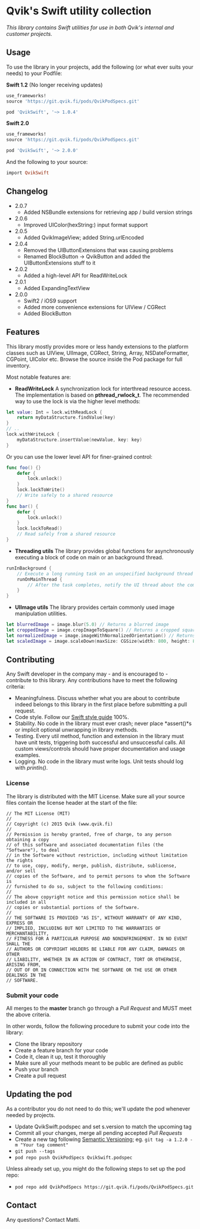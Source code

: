 # Qvik's Swift utility collection

*This library contains Swift utilities for use in both Qvik's internal and customer projects.*

## Usage

To use the library in your projects, add the following (or what ever suits your needs) to your Podfile:

**Swift 1.2** (No longer receiving updates)
```ruby
use_frameworks!
source 'https://git.qvik.fi/pods/QvikPodSpecs.git'

pod 'QvikSwift', '~> 1.0.4'
```

**Swift 2.0**
```ruby
use_frameworks!
source 'https://git.qvik.fi/pods/QvikPodSpecs.git'

pod 'QvikSwift', '~> 2.0.0'
```

And the following to your source:

```ruby
import QvikSwift
```

## Changelog

* 2.0.7
    * Added NSBundle extensions for retrieving app / build version strings
* 2.0.6 
    * Improved UIColor(hexString:) input format support
* 2.0.5
    * Added QvikImageView; added String.urlEncoded
* 2.0.4
    * Removed the UIButtonExtensions that was causing problems
    * Renamed BlockButton -> QvikButton and added the UIButtonExtensions stuff to it
* 2.0.2 
	* Added a high-level API for ReadWriteLock
* 2.0.1
	* Added ExpandingTextView
* 2.0.0
	* Swift2 / iOS9 support
	* Added more convenience extensions for UIView / CGRect
	* Added BlockButton

## Features

This library mostly provides more or less handy extensions to the platform classes such as UIView, UIImage, CGRect, String, Array, NSDateFormatter, CGPoint, UIColor etc. Browse the source inside the Pod package for full inventory. 

Most notable features are:


* **ReadWriteLock**
A synchronization lock for interthread resource access. The implementation is based on **pthread_rwlock_t**.
The recommended way to use the lock is via the higher level methods:
```swift
let value: Int = lock.withReadLock {
	return myDataStructure.findValue(key)
}
// .. 
lock.withWriteLock {
	myDataStructure.insertValue(newValue, key: key)
}
```
Or you can use the lower level API for finer-grained control:
```swift
func foo() {}
	defer {
		lock.unlock()
	}
	lock.lockToWrite()
	// Write safely to a shared resource
}
func bar() {
	defer {
	    lock.unlock()
    }
    lock.lockToRead()
    // Read safely from a shared resource
}
```

* **Threading utils**
The library provides global functions for asynchronously executing a block of code on main or an background thread.
```swift
runInBackground {
	// Execute a long running task on an unspecified background thread
    runOnMainThread {
    	// After the task completes, notify the UI thread about the completion
    }
}
```

* **UIImage utils**
The library provides certain commonly used image manipulation utilities.
```swift
let blurredImage = image.blur(5.0) // Returns a blurred image
let croppedImage = image.cropImageToSquare() // Returns a cropped square image from the middle of the original
let normalizedImage = image.imageWithNormalizedOrientation() // Returns an image with any orientation information removed
let scaledImage = image.scaleDown(maxSize: CGSize(width: 800, height: 800)) // Returns an image with max size 800x800, scaled down if required, with original aspect ratio
```

## Contributing 

Any Swift developer in the company may - and is encouraged to - contribute to this library. Any contributions have to meet the following criteria:

* Meaningfulness. Discuss whether what you are about to contribute indeed belongs to this library in the first place before submitting a pull request.
* Code style. Follow our [Swift style guide](https://github.com/qvik/swift) 100%.
* Stability. No code in the library must ever crash; never place *assert()*s or implicit optional unwrapping in library methods.
* Testing. Every util method, function and extension in the library must have unit tests, triggering both successful and unsuccessful calls. All custom views/controls should have proper documentation and usage examples.
* Logging. No code in the library must write logs. Unit tests should log with *println()*.

### License

The library is distributed with the MIT License. Make sure all your source files contain the license header at the start of the file:

```
// The MIT License (MIT)
//
// Copyright (c) 2015 Qvik (www.qvik.fi)
//
// Permission is hereby granted, free of charge, to any person obtaining a copy
// of this software and associated documentation files (the "Software"), to deal
// in the Software without restriction, including without limitation the rights
// to use, copy, modify, merge, publish, distribute, sublicense, and/or sell
// copies of the Software, and to permit persons to whom the Software is
// furnished to do so, subject to the following conditions:
//
// The above copyright notice and this permission notice shall be included in all
// copies or substantial portions of the Software.
//
// THE SOFTWARE IS PROVIDED "AS IS", WITHOUT WARRANTY OF ANY KIND, EXPRESS OR
// IMPLIED, INCLUDING BUT NOT LIMITED TO THE WARRANTIES OF MERCHANTABILITY,
// FITNESS FOR A PARTICULAR PURPOSE AND NONINFRINGEMENT. IN NO EVENT SHALL THE
// AUTHORS OR COPYRIGHT HOLDERS BE LIABLE FOR ANY CLAIM, DAMAGES OR OTHER
// LIABILITY, WHETHER IN AN ACTION OF CONTRACT, TORT OR OTHERWISE, ARISING FROM,
// OUT OF OR IN CONNECTION WITH THE SOFTWARE OR THE USE OR OTHER DEALINGS IN THE
// SOFTWARE.
```

### Submit your code

All merges to the **master** branch go through a *Pull Request* and MUST meet the above criteria.

In other words, follow the following procedure to submit your code into the library:

* Clone the library repository
* Create a feature branch for your code
* Code it, clean it up, test it thoroughly
* Make sure all your methods meant to be public are defined as public
* Push your branch
* Create a pull request

## Updating the pod

As a contributor you do not need to do this; we'll update the pod whenever needed by projects.

* Update QvikSwift.podspec and set s.version to match the upcoming tag
* Commit all your changes, merge all pending accepted *Pull Requests*
* Create a new tag following [Semantic Versioning](http://semver.org/); eg. `git tag -a 1.2.0 -m "Your tag comment"`
* `git push --tags`
* `pod repo push QvikPodSpecs QvikSwift.podspec`

Unless already set up, you might do the following steps to set up the pod repo:

* ```pod repo add QvikPodSpecs https://git.qvik.fi/pods/QvikPodSpecs.git```

## Contact

Any questions? Contact Matti.